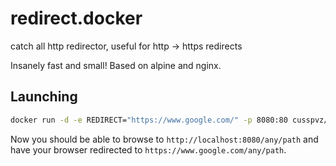 
# redirect.docker

catch all http redirector, useful for http -> https redirects

Insanely fast and small! Based on alpine and nginx.

## Launching

```bash
docker run -d -e REDIRECT="https://www.google.com/" -p 8080:80 cusspvz/redirect
```

Now you should be able to browse to `http://localhost:8080/any/path` and
have your browser redirected to `https://www.google.com/any/path`.